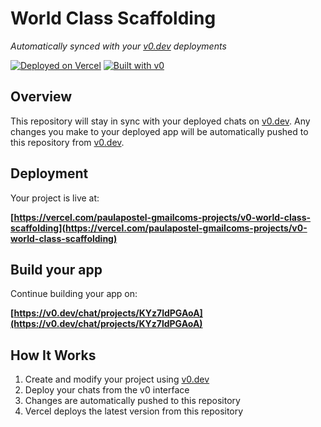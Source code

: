 # World Class Scaffolding

*Automatically synced with your [v0.dev](https://v0.dev) deployments*

[![Deployed on Vercel](https://img.shields.io/badge/Deployed%20on-Vercel-black?style=for-the-badge&logo=vercel)](https://vercel.com/paulapostel-gmailcoms-projects/v0-world-class-scaffolding)
[![Built with v0](https://img.shields.io/badge/Built%20with-v0.dev-black?style=for-the-badge)](https://v0.dev/chat/projects/KYz7ldPGAoA)

## Overview

This repository will stay in sync with your deployed chats on [v0.dev](https://v0.dev).
Any changes you make to your deployed app will be automatically pushed to this repository from [v0.dev](https://v0.dev).

## Deployment

Your project is live at:

**[https://vercel.com/paulapostel-gmailcoms-projects/v0-world-class-scaffolding](https://vercel.com/paulapostel-gmailcoms-projects/v0-world-class-scaffolding)**

## Build your app

Continue building your app on:

**[https://v0.dev/chat/projects/KYz7ldPGAoA](https://v0.dev/chat/projects/KYz7ldPGAoA)**

## How It Works

1. Create and modify your project using [v0.dev](https://v0.dev)
2. Deploy your chats from the v0 interface
3. Changes are automatically pushed to this repository
4. Vercel deploys the latest version from this repository